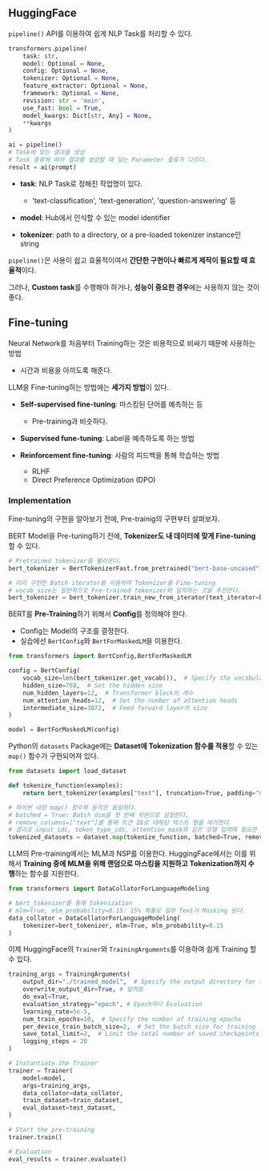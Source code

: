 ## HuggingFace

`pipeline()` API를 이용하여 쉽게 NLP Task를 처리할 수 있다.

```python
transformers.pipeline(
    task: str,
    model: Optional = None,
    config: Optional = None,
    tokenizer: Optional = None,
    feature_extractor: Optional = None,
    framework: Optional = None,
    revision: str = 'main',
    use_fast: bool = True,
    model_kwargs: Dict[str, Any] = None,
    **kwargs
)

ai = pipeline()
# Task에 맞는 결과를 생성
# Task 종류에 따라 결과를 생성할 때 넣는 Parameter 종류가 다르다.
result = ai(prompt)
```

- **task**: NLP Task로 정해진 작업명이 있다.

    - 'text-classification', 'text-generation', 'question-answering' 등
- **model**: Hub에서 인식할 수 있는 model identifier
- **tokenizer**: path to a directory, or a pre-loaded tokenizer instance인 string

`pipeline()`은 사용이 쉽고 효율적이여서 **간단한 구현이나 빠르게 제작이 필요할 때 효율적**이다.

그러나, **Custom task**를 수행해야 하거나, **성능이 중요한 경우**에는 사용하지 않는 것이 좋다.

## Fine-tuning

Neural Network를 처음부터 Training하는 것은 비용적으로 비싸기 때문에 사용하는 방법

- 시간과 비용을 아끼도록 해준다.

LLM을 Fine-tuning하는 방법에는 **세가지 방법**이 있다.

- **Self-supervised fine-tuning**: 마스킹된 단어를 예측하는 등

  - Pre-training과 비슷하다. 
- **Supervised fune-tuning**: Label을 예측하도록 하는 방법
- **Reinforcement fine-tuning**: 사람의 피드백을 통해 학습하는 방법

  - RLHF
  - Direct Preference Optimization (DPO)
 
### Implementation

Fine-tuning의 구현을 알아보기 전에, Pre-trainig의 구현부터 살펴보자.

BERT Model을 Pre-tuning하기 전에, **Tokenizer도 내 데이터에 맞게 Fine-tuning** 할 수 있다.

```python
# Pretrained tokenizer를 불러온다.
bert_tokenizer = BertTokenizerFast.from_pretrained("bert-base-uncased")

# 미리 구현한 Batch iterator를 이용하여 Tokenizer를 Fine-tuning
# vocab_size는 일반적으로 Pre-trained tokenizer와 일치하는 것을 추천한다.
bert_tokenizer = bert_tokenizer.train_new_from_iterator(text_iterator=batch_iterator(), vocab_size=30522)
```

BERT를 **Pre-Training**하기 위해서 **Config**를 정의해야 한다.

- Config는 Model의 구조를 결정한다.
- 실습에선 `BertConfig`와 `BertForMaskedLM`을 이용한다.

```python
from transformers import BertConfig,BertForMaskedLM

config = BertConfig(
    vocab_size=len(bert_tokenizer.get_vocab()),  # Specify the vocabulary size(Make sure this number equals the vocab_size of the tokenizer)
    hidden_size=768,  # Set the hidden size
    num_hidden_layers=12,  # Transformer block의 개수
    num_attention_heads=12,  # Set the number of attention heads
    intermediate_size=3072,  # Feed forward layer의 size
)

model = BertForMaskedLM(config)
```

Python의 `datasets` Package에는 **Dataset에 Tokenization 함수를 적용**할 수 있는 `map()` 함수가 구현되어져 있다.

```python
from datasets import load_dataset

def tokenize_function(examples):
    return bert_tokenizer(examples["text"], truncation=True, padding="max_length", max_length=512)

# 파이썬 내장 map() 함수와 동작은 동일하다.
# batched = True: Batch dim을 첫 번째 차원으로 설정한다.
# remove_columns=["text"]를 통해 토큰 ID로 대체된 텍스트 열을 제거한다.
# 결과로 input_ids, token_type_ids, attention_mask와 같은 모델 입력에 필요한 열로 대체된 새로운 데이터셋이 된다. 
tokenized_datasets = dataset.map(tokenize_function, batched=True, remove_columns=["text"])
```

LLM의 Pre-training에서는 MLM과 NSP를 이용한다. HuggingFace에서는 이를 위해서 **Training 중에 MLM을 위해 랜덤으로 마스킹을 지원하고 Tokenization까지 수행**하는 함수를 지원한다.

```python
from transformers import DataCollatorForLanguageModeling

# bert_tokenizer를 통해 tokenization
# mlm=True, mlm_probability=0.15: 15% 확률로 일부 Text가 Masking 된다.
data_collator = DataCollatorForLanguageModeling(
    tokenizer=bert_tokenizer, mlm=True, mlm_probability=0.15
)
```

이제 HuggingFace의 `Trainer`와 `TrainingArguments`를 이용하여 쉽게 Training 할 수 있다.

```python
training_args = TrainingArguments(
    output_dir="./trained_model",  # Specify the output directory for the trained model
    overwrite_output_dir=True, # 덮어씀
    do_eval=True, 
    evaluation_strategy="epoch", # Epoch마다 Evaluation
    learning_rate=5e-5,
    num_train_epochs=10,  # Specify the number of training epochs
    per_device_train_batch_size=2,  # Set the batch size for training
    save_total_limit=2,  # Limit the total number of saved checkpoints
    logging_steps = 20
)

# Instantiate the Trainer
trainer = Trainer(
    model=model,
    args=training_args,
    data_collator=data_collator,
    train_dataset=train_dataset,
    eval_dataset=test_dataset,
)

# Start the pre-training
trainer.train()

# Evaluation
eval_results = trainer.evaluate()
```

